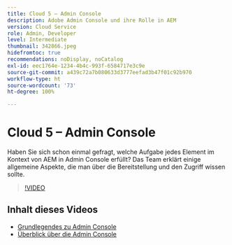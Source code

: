 ```yaml
---
title: Cloud 5 – Admin Console
description: Adobe Admin Console und ihre Rolle in AEM
version: Cloud Service
role: Admin, Developer
level: Intermediate
thumbnail: 342866.jpeg
hidefromtoc: true
recommendations: noDisplay, noCatalog
exl-id: eec1764e-1234-4b4c-993f-6584717e3c9e
source-git-commit: a439c72a7b080633d3777eefad3b47f01c92b970
workflow-type: ht
source-wordcount: '73'
ht-degree: 100%

---
```


# Cloud 5 – Admin Console

Haben Sie sich schon einmal gefragt, welche Aufgabe jedes Element im Kontext von AEM in Admin Console erfüllt? Das Team erklärt einige allgemeine Aspekte, die man über die Bereitstellung und den Zugriff wissen sollte.

>[!VIDEO](https://video.tv.adobe.com/v/342866?quality=12&learn=on)

## Inhalt dieses Videos

+ [Grundlegendes zu Admin Console](https://experienceleague.adobe.com/docs/experience-manager-cloud-service/content/onboarding/onboarding-concepts/admin-console.html?lang=de)
+ [Überblick über die Admin Console](https://helpx.adobe.com/de/enterprise/using/admin-console.html)

